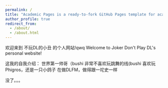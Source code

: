 ```yaml
---
permalink: /
title: "Academic Pages is a ready-to-fork GitHub Pages template for academic personal websites"
author_profile: true
redirect_from: 
  - /about/
  - /about.html
---
```


欢迎来到 不玩DL的小丑 的个人网站!qwq
Welcome to Joker Don't Play DL's personal website!

这我的自我介绍：
世界第一帅哥（bushi
非常不喜欢玩跳舞的线(bushi
喜欢玩Phigros，还是一只小鸽子
在做DLFM，做得跟一坨史一样

没了。。。
